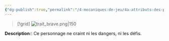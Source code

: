 ```yaml
---
{"dg-publish":true,"permalink":"/4-mecaniques-de-jeu/4a-attributs-des-personnages/traits-de-caractere/brave/"}
---
```


>[!grid] 
>![trait_brave.png|150](/img/user/Z.%20Ressources/Traits_images/Trait_brave.png)

**Description**:: Ce personnage ne craint ni les dangers, ni les défis.





